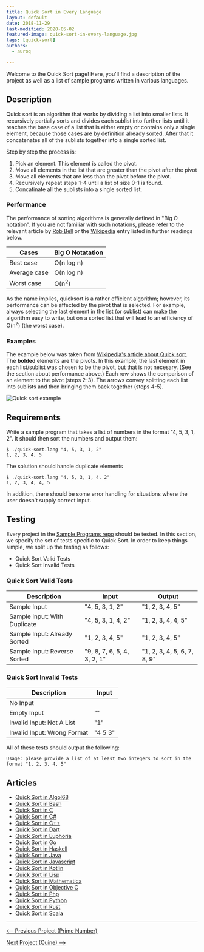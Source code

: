 ```yaml
---
title: Quick Sort in Every Language 
layout: default
date: 2018-11-29
last-modified: 2020-05-02
featured-image: quick-sort-in-every-language.jpg
tags: [quick-sort]
authors:
  - auroq

---
```


Welcome to the Quick Sort page! Here, you'll find a description of the project as well as a list of sample programs written in various languages.

## Description

Quick sort is an algorithm that works by dividing a list into smaller lists.
It recursively partially sorts and divides each sublist into further lists until it
reaches the base case of a list that is either empty or contains only a single element, because
those cases are by definition already sorted. After that it concatenates all of the sublists
together into a single sorted list.

Step by step the process is:

1. Pick an element. This element is called the pivot.
2. Move all elements in the list that are greater than the pivot after the pivot
3. Move all elements that are less than the pivot before the pivot.
4. Recursively repeat steps 1-4 until a list of size 0-1 is found.
5. Concatinate all the sublists into a single sorted list.

### Performance

The performance of sorting algorithms is generally defined in "Big O notation".
If you are not familiar with such notations, please refer to the relevant
article by [Rob Bell][1] or the [Wikipedia][2] entry listed in further readings below.

| Cases        | Big O Notatation |
| ------------ | ---------------- |
| Best case    | O(n log n)       |
| Average case | O(n log n)       |
| Worst case   | O(n<sup>2</sup>) |

As the name implies, quicksort is a rather efficient algorithm; however,
its performance can be affected by the pivot that is selected. For example,
always selecting the last element in the list (or sublist) can make the algorithm easy
to write, but on a sorted list that will lead to an efficiency of O(n<sup>2</sup>)
(the worst case).

### Examples

The example below was taken from [Wikipedia's article about Quick sort][3].
The __bolded__ elements are the pivots. In this example, the last element in each list/sublist
was chosen to be the pivot, but that is not necesary. (See the section about performance above.)
Each row shows the comparison of an element to the pivot (steps 2-3).
The arrows convey splitting each list into sublists and then bringing them back together (steps
4-5).

![Quick sort example](https://upload.wikimedia.org/wikipedia/commons/a/af/Quicksort-diagram.svg)

[1]: https://robbell.io/2009/06/a-beginners-guide-to-big-o-notation
[2]: https://en.wikipedia.org/wiki/Big_O_notation
[3]: https://en.wikipedia.org/wiki/Quicksort


## Requirements

Write a sample program that takes a list of numbers in the format "4, 5, 3, 1, 2".
It should then sort the numbers and output them:

```console
$ ./quick-sort.lang "4, 5, 3, 1, 2"
1, 2, 3, 4, 5
```

The solution should handle duplicate elements

```console
$ ./quick-sort.lang "4, 5, 3, 1, 4, 2"
1, 2, 3, 4, 4, 5
```

In addition, there should be some error handling for situations where the user
doesn't supply correct input.


## Testing

Every project in the [Sample Programs repo](https://github.com/TheRenegadeCoder/sample-programs) should be tested.
In this section, we specify the set of tests specific to Quick Sort.
In order to keep things simple, we split up the testing as follows:

- Quick Sort Valid Tests
- Quick Sort Invalid Tests

### Quick Sort Valid Tests

| Description | Input | Output |
| ----------- | ----- | ------ |
| Sample Input | "4, 5, 3, 1, 2" | "1, 2, 3, 4, 5" |
| Sample Input: With Duplicate | "4, 5, 3, 1, 4, 2" | "1, 2, 3, 4, 4, 5" |
| Sample Input: Already Sorted | "1, 2, 3, 4, 5" | "1, 2, 3, 4, 5" |
| Sample Input: Reverse Sorted | "9, 8, 7, 6, 5, 4, 3, 2, 1" | "1, 2, 3, 4, 5, 6, 7, 8, 9" |

### Quick Sort Invalid Tests

| Description | Input |
| ----------- | ----- |
| No Input |  |
| Empty Input | "" |
| Invalid Input: Not A List | "1" |
| Invalid Input: Wrong Format | "4 5 3" |

All of these tests should output the following:

```
Usage: please provide a list of at least two integers to sort in the format "1, 2, 3, 4, 5"
```


## Articles

- [Quick Sort in Algol68](https://rzuckerm.github.io/sample-programs-website-copy/projects/quick-sort/algol68)
- [Quick Sort in Bash](https://rzuckerm.github.io/sample-programs-website-copy/projects/quick-sort/bash)
- [Quick Sort in C](https://rzuckerm.github.io/sample-programs-website-copy/projects/quick-sort/c)
- [Quick Sort in C#](https://rzuckerm.github.io/sample-programs-website-copy/projects/quick-sort/c-sharp)
- [Quick Sort in C++](https://rzuckerm.github.io/sample-programs-website-copy/projects/quick-sort/c-plus-plus)
- [Quick Sort in Dart](https://rzuckerm.github.io/sample-programs-website-copy/projects/quick-sort/dart)
- [Quick Sort in Euphoria](https://rzuckerm.github.io/sample-programs-website-copy/projects/quick-sort/euphoria)
- [Quick Sort in Go](https://rzuckerm.github.io/sample-programs-website-copy/projects/quick-sort/go)
- [Quick Sort in Haskell](https://rzuckerm.github.io/sample-programs-website-copy/projects/quick-sort/haskell)
- [Quick Sort in Java](https://rzuckerm.github.io/sample-programs-website-copy/projects/quick-sort/java)
- [Quick Sort in Javascript](https://rzuckerm.github.io/sample-programs-website-copy/projects/quick-sort/javascript)
- [Quick Sort in Kotlin](https://rzuckerm.github.io/sample-programs-website-copy/projects/quick-sort/kotlin)
- [Quick Sort in Lisp](https://rzuckerm.github.io/sample-programs-website-copy/projects/quick-sort/lisp)
- [Quick Sort in Mathematica](https://rzuckerm.github.io/sample-programs-website-copy/projects/quick-sort/mathematica)
- [Quick Sort in Objective C](https://rzuckerm.github.io/sample-programs-website-copy/projects/quick-sort/objective-c)
- [Quick Sort in Php](https://rzuckerm.github.io/sample-programs-website-copy/projects/quick-sort/php)
- [Quick Sort in Python](https://rzuckerm.github.io/sample-programs-website-copy/projects/quick-sort/python)
- [Quick Sort in Rust](https://rzuckerm.github.io/sample-programs-website-copy/projects/quick-sort/rust)
- [Quick Sort in Scala](https://rzuckerm.github.io/sample-programs-website-copy/projects/quick-sort/scala)

***

<nav class="project-nav">

<div id="prev" markdown="1">

[<-- Previous Project (Prime Number)](https://rzuckerm.github.io/sample-programs-website-copy/projects/prime-number)

</div>

<div id="next" markdown="1">

[Next Project (Quine) -->](https://rzuckerm.github.io/sample-programs-website-copy/projects/quine)

</div>

</nav>
